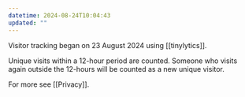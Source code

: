 ```yaml
---
datetime: 2024-08-24T10:04:43
updated: ""
---
```

Visitor tracking began on 23 August 2024 using [[tinylytics]]. 

Unique visits within a 12-hour period are counted. Someone who visits again outside the 12-hours will be counted as a new unique visitor.

For more see [[Privacy]].